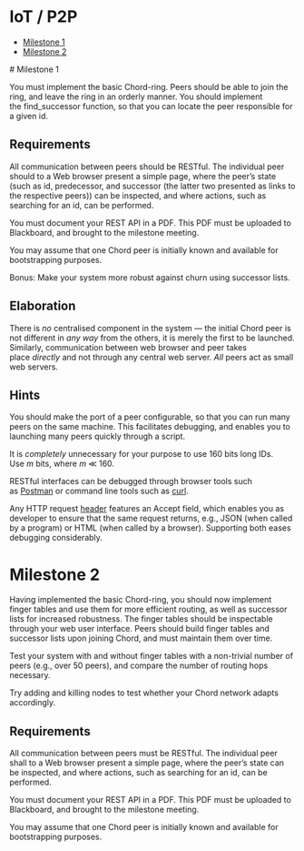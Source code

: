 # IoT / P2P
- [Milestone 1](#milestone1)
- [Milestone 2](#milestone2)

<a name="milestone1"/>
# Milestone 1

You must implement the basic Chord-ring. Peers should be able to join the ring, and leave the ring in an orderly manner. You should implement the find_successor function, so that you can locate the peer responsible for a given id.

## Requirements

All communication between peers should be RESTful. The individual peer should to a Web browser present a simple page, where the peer’s state (such as id, predecessor, and successor (the latter two presented as links to the respective peers)) can be inspected, and where actions, such as searching for an id, can be performed.

You must document your REST API in a PDF. This PDF must be uploaded to Blackboard, and brought to the milestone meeting.

You may assume that one Chord peer is initially known and available for bootstrapping purposes.

Bonus: Make your system more robust against churn using successor lists.

## Elaboration

There is *no* centralised component in the system — the initial Chord peer is not different in *any way* from the others, it is merely the first to be launched. Similarly, communication between web browser and peer takes place *directly* and not through any central web server. *All* peers act as small web servers.

## Hints

You should make the port of a peer configurable, so that you can run many peers on the same machine. This facilitates debugging, and enables you to launching many peers quickly through a script.

It is *completely* unnecessary for your purpose to use 160 bits long IDs. Use *m* bits, where *m* ≪ 160.

RESTful interfaces can be debugged through browser tools such as [Postman](https://www.getpostman.com/) or command line tools such as [curl](https://curl.haxx.se/).

Any HTTP request [header](https://en.wikipedia.org/wiki/List_of_HTTP_header_fields) features an Accept field, which enables you as developer to ensure that the same request returns, e.g., JSON (when called by a program) or HTML (when called by a browser). Supporting both eases debugging considerably.



<a name="milestone2"/>

# Milestone 2

Having implemented the basic Chord-ring, you should now implement finger tables and use them for more efficient routing, as well as successor lists for increased robustness. The finger tables should be inspectable through your web user interface. Peers should build finger tables and successor lists upon joining Chord, and must maintain them over time.

Test your system with and without finger tables with a non-trivial number of peers (e.g., over 50 peers), and compare the number of routing hops necessary.

Try adding and killing nodes to test whether your Chord network adapts accordingly.

## Requirements

All communication between peers must be RESTful. The individual peer shall to a Web browser present a simple page, where the peer’s state can be inspected, and where actions, such as searching for an id, can be performed.

You must document your REST API in a PDF. This PDF must be uploaded to Blackboard, and brought to the milestone meeting.

You may assume that one Chord peer is initially known and available for bootstrapping purposes.